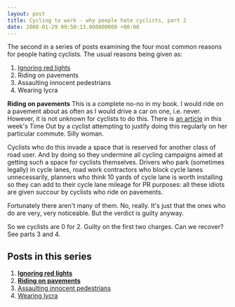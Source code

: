 ```yaml
---
layout: post
title: Cycling to work - why people hate cyclists, part 2
date: 2008-01-29 09:50:13.000000000 +00:00
---
```

<script type="text/javascript"><!--
google_ad_client = "ca-pub-2148551173170619";
/* Hate cyclists */
google_ad_slot = "9923687537";
google_ad_width = 468;
google_ad_height = 60;
//-->
</script>
<script type="text/javascript"
src="http://pagead2.googlesyndication.com/pagead/show_ads.js">
</script>

<div>The second in a series of posts examining the four most common reasons for people hating cyclists. The usual reasons being given as:</div>
<div>
<ol>
	<li>
<div><a target="_blank" href="http://blog.dominicsayers.com/2008/01/28/cycling-to-work-why-people-hate-cyclists-part-1/">Ignoring red lights</a></div>
</li>
	<li>
<div>
<div>Riding on pavements</div>
</div>
</li>
	<li>
<div>
<div>Assaulting innocent pedestrians</div>
</div>
</li>
	<li>Wearing lycra</li>
</ol>
</div>
<strong>Riding on pavements</strong>
This is a complete no-no in my book. I would ride on a pavement about as often as I would drive a car on one, i.e. never. However, it is not unknown for cyclists to do this. There is <a target="_blank" href="http://www.timeout.com/london/features/4129/2.html">an article</a> in this week's Time Out by a cyclist attempting to justify doing this regularly on her particular commute. Silly woman.

Cyclists who do this invade a space that is reserved for another class of road user. And by doing so they undermine all cycling campaigns aimed at getting such a space for cyclists themselves. Drivers who park (sometimes legally) in cycle lanes, road work contractors who block cycle lanes unnecessarily, planners who think 10 yards of cycle lane is worth installing so they can add to their cycle lane mileage for PR purposes: all these idiots are given succour by cyclists who ride on pavements.

Fortunately there aren't many of them. No, really. It's just that the ones who do are very, very noticeable. But the verdict is guilty anyway.

So we cyclists are 0 for 2. Guilty on the first two charges. Can we recover? See parts 3 and 4.

<div>
<h2>Posts in this series</h2>
<ol>
	<li>
<div><a target="_blank" href="http://blog.dominicsayers.com/2008/01/28/cycling-to-work-why-people-hate-cyclists-part-1/"><strong>Ignoring red lights</strong></a></div>
</li>
	<li>
<div>
<div><a target="_blank" href="http://blog.dominicsayers.com/2008/01/29/cycling-to-work-why-people-hate-cyclists-part-2/"><strong>Riding on pavements</strong></a></div>
</div>
</li>
	<li>
<div>
<div><a target="_blank" href="http://blog.dominicsayers.com/2008/01/30/cycling-to-work-why-people-hate-cyclists-part-3/">Assaulting innocent pedestrians</a></div>
</div>
</li>
	<li><a target="_blank" href="http://blog.dominicsayers.com/2008/01/30/cycling-to-work-why-people-hate-cyclists-part-a/">Wearing lycra</a></li>
</ol>
</div>

<script type="text/javascript"><!--
google_ad_client = "ca-pub-2148551173170619";
/* Hate cyclists */
google_ad_slot = "9923687537";
google_ad_width = 468;
google_ad_height = 60;
//-->
</script>
<script type="text/javascript"
src="http://pagead2.googlesyndication.com/pagead/show_ads.js">
</script>
